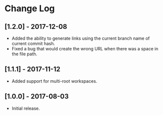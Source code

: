 # Change Log

## [1.2.0] - 2017-12-08
- Added the ability to generate links using the current branch name of current commit hash.
- Fixed a bug that would create the wrong URL when there was a space in the file path.

## [1.1.1] - 2017-11-12
- Added support for multi-root workspaces.

## [1.0.0] - 2017-08-03
- Initial release.

